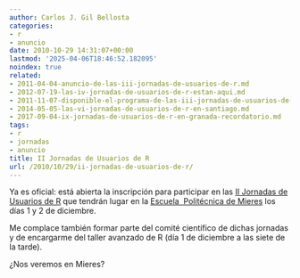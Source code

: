 ```yaml
---
author: Carlos J. Gil Bellosta
categories:
- r
- anuncio
date: 2010-10-29 14:31:07+00:00
lastmod: '2025-04-06T18:46:52.182095'
noindex: true
related:
- 2011-04-04-anuncio-de-las-iii-jornadas-de-usuarios-de-r.md
- 2012-07-19-las-iv-jornadas-de-usuarios-de-r-estan-aqui.md
- 2011-11-07-disponible-el-programa-de-las-iii-jornadas-de-usuarios-de-r.md
- 2014-05-05-las-vi-jornadas-de-usuarios-de-r-en-santiago.md
- 2017-09-04-ix-jornadas-de-usuarios-de-r-en-granada-recordatorio.md
tags:
- r
- jornadas
- anuncio
title: II Jornadas de Usuarios de R
url: /2010/10/29/ii-jornadas-de-usuarios-de-r/
---
```


Ya es oficial: está abierta la inscripción para participar en las [II Jornadas de Usuarios de R](http://epm.uniovi.es/actividades/-/asset_publisher/0012/content/ii-jornadas-de-usuarios-de-r-en-castellano?redirect=%2Finicio) que tendrán lugar en la [Escuela  Politécnica de Mieres](http://epm.uniovi.es/laescuela) los días 1 y 2 de diciembre.

Me complace también formar parte del comité científico de dichas jornadas y de encargarme del taller avanzado de R (día 1 de diciembre a las siete de la tarde).

¿Nos veremos en Mieres?